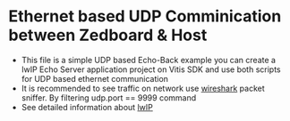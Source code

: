 # Ethernet based UDP Comminication between Zedboard & Host
* This file is a simple UDP based Echo-Back example you can create a lwIP Echo Server application project on Vitis SDK and use both scripts for UDP based ethernet communication
* It is recommended to see traffic on network use [wireshark](https://www.wireshark.org) packet sniffer. By filtering udp.port == 9999 command
* See detailed information about [lwIP](https://docs.xilinx.com/v/u/en-US/xapp1026)
